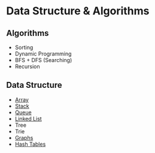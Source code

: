 # Data Structure & Algorithms

## Algorithms
 * Sorting
 * Dynamic Programming
 * BFS + DFS (Searching)
 * Recursion
 
## Data Structure
* [Array](https://github.com/unknown-cat/data-structure-and-algorithms/tree/master/array)
* [Stack](https://github.com/unknown-cat/data-structure-and-algorithms/tree/master/queues)
* [Queue](https://github.com/unknown-cat/data-structure-and-algorithms/tree/master/queues)
* [Linked List](https://github.com/unknown-cat/data-structure-and-algorithms/tree/master/linked-list)
* Tree
* Trie
* [Graphs](https://github.com/unknown-cat/data-structure-and-algorithms/tree/master/graph)
* [Hash Tables](https://github.com/unknown-cat/data-structure-and-algorithms/tree/master/hash-tables)